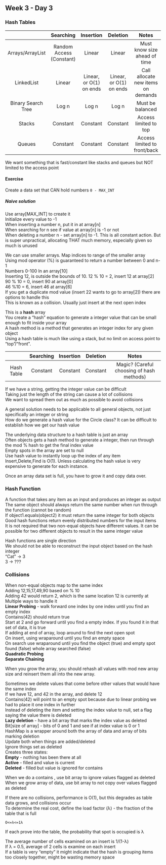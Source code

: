 ## Week 3 - Day 3
### Hash Tables

|                    |         Searching        |         Insertion        |         Deletion         |                Notes                |
|:------------------:|:------------------------:|:------------------------:|:------------------------:|:-----------------------------------:|
|  Arrays/ArrayList  | Random Access (Constant) | Linear                   | Linear                   | Must know size  ahead of time       |
|     LinkedList     | Linear                   | Linear, or  O(1) on ends | Linear, or  O(1) on ends | Call allocate new  items on demands |
| Binary Search Tree | Log n                    | Log n                    | Log n                    | Must be balanced                    |
|       Stacks       | Constant                 | Constant                 | Constant                 | Access limited to  top              |
|       Queues       | Constant                 | Constant                 | Constant                 | Access limited to  front/back       |

We want something that is fast/constant like stacks and queues but NOT limited to the access point  

#### Exercise
Create a data set that CAN hold numbers ```0 - MAX_INT```

##### Naive solution
Use array[MAX_INT] to create it  
Initialize every value to -1  
When inserting a number n, put it in at array[n]  
When searching for n see if value at array[n] is -1 or not  
When deleting a number n  - set array[n] to -1. 
This is all constant action. 
But is super unpractical, allocating THAT much memory, especially given so much is unused

We can use smaller arrays. Map indices to range of the smaller array  
Using mod operator (%) is guaranteed to return a number between 0 and n-1  
Numbers 0-100 In an array[10]  
Inserting 12, is outside the bounds of 10. 12 % 10 = 2, insert 12 at array[2]  
90 % 10 = 0, insert 90 at array[0]  
46 %10 = 6, insert 46 at array[6]  
If you get a duplicate mod value (insert 22 wants to go to array[2]) there are options to handle this  
This is known as a collision. Usually just insert at the next open index  

This is a **hash** array  
You create a “hash” equation to generate a integer value that can be small enough to fit inside your array  
A hash method is a method that generates an integer index for any given object  
Using a hash table is much like using a stack, but no limit on access point to “top”/“front". 

|            | Searching | Insertion | Deletion |                    Notes                   |
|:----------:|:---------:|:---------:|:--------:|:------------------------------------------:|
| Hash Table | Constant  | Constant  | Constant | Magic?  (Careful choosing of hash methods) |

If we have a string, getting the integer value can be difficult  
Taking just the length of the string can cause a lot of collisions  
We want to spread them out as much as possible to avoid collisions  

A general solution needs to be applicable to all general objects, not just specifically an integer or string  
How do we generate a hash value for the Circle class? It can be difficult to establish how we get our hash value  

The underlying data structure to a hash table is just an array  
Often objects gets a hash method to generate a integer, then run through the mod % hash to get the final index value  
Empty spots in the array are set to null  
Use hash value to instantly loop up the index of any item  
Insert,Delete,Find is O(1). Unless calculating the hash value is very expensive to generate for each instance.  

Once an array data set is full, you have to grow it and copy data over.  

### Hash Function
A function that takes any item as an input and produces an integer as output  
The same object should always return the same number when run through the function (cannot be random)  
If object1.equals(object2) it must return the same integer for both objects  
Good hash functions return evenly distributed numbers for the input items  
It is not required that two non-equal objects have different values. It can be possible for two different objects to result in the same integer value  

Hash functions are single direction  
We should not be able to reconstruct the input object based on the hash integer  
“Cat” -> 3  
3 -> ???  

### Collisions 
When non-equal objects map to the same index  
Adding 12,15,17,49,90 based on % 10  
Adding 42 would return 2, which is the same location 12 is currently at  
Multiple ways to handle it  
**Linear Probing** - walk forward one index by one index until you find an empty index  
Contains(42) should return true  
Start at 2 and go forward until you find a empty index. If you found it in that set of data, it is true  
If adding at end of array, loop around to find the next open spot   
On insert, using wraparound until you find an empty space  
On search use wraparound until you find the object (true) and empty spot found (false) whole array searched (false)  
**Quadratic Probing**  
**Separate Chaining**  

When you grow the array, you should rehash all values with mod new array size and reinsert them all into the new array.  

Sometimes we delete values that come before other values that would have the same index  
If we have 12, and 42 in the array, and delete 12  
Contains(42) will point to an empty spot because due to linear probing we had to place it one index in further  
Instead of deleting the item and setting the index value to null, set a flag saying the value there is deleted  
**Lazy deletion** - have a bit array that marks the index value as deleted  
Bit[size of array] - bits of 0 and 1 and see if at index value is 0 or 1  
HashMap is a wrapper around both the array of data and array of bits marking deletion  
Update both when things are added/deleted  
Ignore things set as deleted  
Creates three states:  
**Empty** - nothing has been there at all  
**Active** - filled and value is current  
**Deleted** - filled but value is ignored for contains

When we do a contains , use bit array to ignore values flagged as deleted  
When we grow array of data, use bit array to not copy over values flagged as deleted

If there are no collisions, performance is O(1), but this degrades as table data grows, and collisions occur  
To determine the real cost, define the load factor (λ) - the fraction of the table that is full  

```O<=λ<=1λ```

If each prove into the table, the probability that spot is occupied is λ  

The average number of cells examined on an insert is 1/(1-λ)  
If λ = 0.5, average of 2 cells is examine on each insert  
If a table is very “empty” it might indicate that the hash is grouping items too closely together, might be wasting memory space